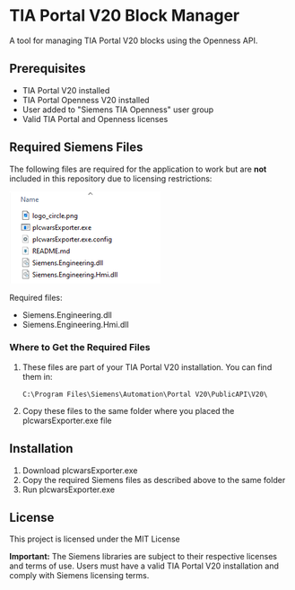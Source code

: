 # TIA Portal V20 Block Manager

A tool for managing TIA Portal V20 blocks using the Openness API.

## Prerequisites

- TIA Portal V20 installed
- TIA Portal Openness V20 installed
- User added to "Siemens TIA Openness" user group
- Valid TIA Portal and Openness licenses

## Required Siemens Files

The following files are required for the application to work but are **not** included in this repository due to licensing restrictions:

![Required Files](files.png)

Required files:
- Siemens.Engineering.dll
- Siemens.Engineering.Hmi.dll

### Where to Get the Required Files

1. These files are part of your TIA Portal V20 installation. You can find them in:
   ```
   C:\Program Files\Siemens\Automation\Portal V20\PublicAPI\V20\
   ```

2. Copy these files to the same folder where you placed the plcwarsExporter.exe file

## Installation

1. Download plcwarsExporter.exe
2. Copy the required Siemens files as described above to the same folder
3. Run plcwarsExporter.exe

## License

This project is licensed under the MIT License

**Important:** The Siemens libraries are subject to their respective licenses and terms of use. Users must have a valid TIA Portal V20 installation and comply with Siemens licensing terms.
